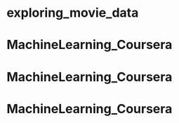 # exploring_movie_data
# MachineLearning_Coursera
# MachineLearning_Coursera
# MachineLearning_Coursera
